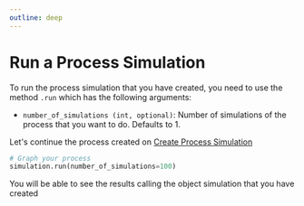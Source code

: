```yaml
---
outline: deep
---
```


# Run a Process Simulation

To run the process simulation that you have created, you need to use the method `.run` which has the following arguments:

- `number_of_simulations (int, optional)`: Number of simulations of the process that you want to do. Defaults to 1.

Let's continue the process created on [Create Process Simulation](/documentation/simulation/process_simulation/create_process.md#complete-process-example)

```python
# Graph your process
simulation.run(number_of_simulations=100)
```

You will be able to see the results calling the object simulation that you have created
